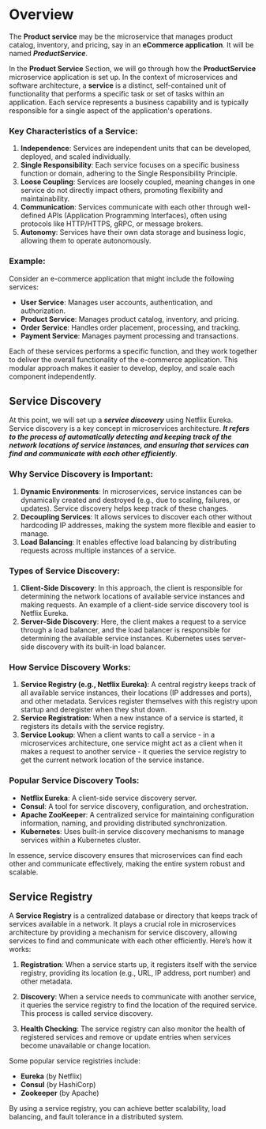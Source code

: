 # Overview

The **Product service** may be the microservice that manages product catalog, inventory, and pricing, say in an **eCommerce application**. It will be named ***ProductService***.

In the **Product Service** Section, we will go through how the **ProductService** microservice application is set up. In the context of microservices and software architecture, a **service** is a distinct, self-contained unit of functionality that performs a specific task or set of tasks within an application. Each service represents a business capability and is typically responsible for a single aspect of the application's operations.

### Key Characteristics of a Service:

1. **Independence**: Services are independent units that can be developed, deployed, and scaled individually.
2. **Single Responsibility**: Each service focuses on a specific business function or domain, adhering to the Single Responsibility Principle.
3. **Loose Coupling**: Services are loosely coupled, meaning changes in one service do not directly impact others, promoting flexibility and maintainability.
4. **Communication**: Services communicate with each other through well-defined APIs (Application Programming Interfaces), often using protocols like HTTP/HTTPS, gRPC, or message brokers.
5. **Autonomy**: Services have their own data storage and business logic, allowing them to operate autonomously.

### Example:
Consider an e-commerce application that might include the following services:
- **User Service**: Manages user accounts, authentication, and authorization.
- **Product Service**: Manages product catalog, inventory, and pricing.
- **Order Service**: Handles order placement, processing, and tracking.
- **Payment Service**: Manages payment processing and transactions.

Each of these services performs a specific function, and they work together to deliver the overall functionality of the e-commerce application. This modular approach makes it easier to develop, deploy, and scale each component independently.

## Service Discovery

At this point, we will set up a ***service discovery*** using Netflix Eureka. Service discovery is a key concept in microservices architecture. ***It refers to the process of automatically detecting and keeping track of the network locations of service instances, and ensuring that services can find and communicate with each other efficiently***.

### Why Service Discovery is Important:

1. **Dynamic Environments**: In microservices, service instances can be dynamically created and destroyed (e.g., due to scaling, failures, or updates). Service discovery helps keep track of these changes.
2. **Decoupling Services**: It allows services to discover each other without hardcoding IP addresses, making the system more flexible and easier to manage.
3. **Load Balancing**: It enables effective load balancing by distributing requests across multiple instances of a service.

### Types of Service Discovery:

1. **Client-Side Discovery**: In this approach, the client is responsible for determining the network locations of available service instances and making requests. An example of a client-side service discovery tool is Netflix Eureka.
2. **Server-Side Discovery**: Here, the client makes a request to a service through a load balancer, and the load balancer is responsible for determining the available service instances. Kubernetes uses server-side discovery with its built-in load balancer.

### How Service Discovery Works:

1. **Service Registry (e.g., Netflix Eureka)**: A central registry keeps track of all available service instances, their locations (IP addresses and ports), and other metadata. Services register themselves with this registry upon startup and deregister when they shut down.
2. **Service Registration**: When a new instance of a service is started, it registers its details with the service registry.
3. **Service Lookup**: When a client wants to call a service - in a microservices architecture, one service might act as a client when it makes a request to another service - it queries the service registry to get the current network location of the service instance.

### Popular Service Discovery Tools:
- **Netflix Eureka**: A client-side service discovery server.
- **Consul**: A tool for service discovery, configuration, and orchestration.
- **Apache ZooKeeper**: A centralized service for maintaining configuration information, naming, and providing distributed synchronization.
- **Kubernetes**: Uses built-in service discovery mechanisms to manage services within a Kubernetes cluster.

In essence, service discovery ensures that microservices can find each other and communicate effectively, making the entire system robust and scalable.

## Service Registry

A **Service Registry** is a centralized database or directory that keeps track of services available in a network. It plays a crucial role in microservices architecture by providing a mechanism for service discovery, allowing services to find and communicate with each other efficiently. Here’s how it works:

1. **Registration**: When a service starts up, it registers itself with the service registry, providing its location (e.g., URL, IP address, port number) and other metadata.

2. **Discovery**: When a service needs to communicate with another service, it queries the service registry to find the location of the required service. This process is called service discovery.

3. **Health Checking**: The service registry can also monitor the health of registered services and remove or update entries when services become unavailable or change location.

Some popular service registries include:
- **Eureka** (by Netflix)
- **Consul** (by HashiCorp)
- **Zookeeper** (by Apache)

By using a service registry, you can achieve better scalability, load balancing, and fault tolerance in a distributed system.
